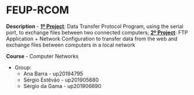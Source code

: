 # FEUP-RCOM

**Description** - [**1º Project**](./project1): Data Transfer Protocol Program, using the serial port, to exchange files between two connected computers; [**2º Project**](./project2): FTP Application + Network Configuration to transfer data from the web and exchange files between computers in a local network

**Course** - Computer Networks

* Group:
    - Ana Barra - up20194795
    - Sérgio Estêvão - up201905680
    - Sérgio da Gama - up201906690




